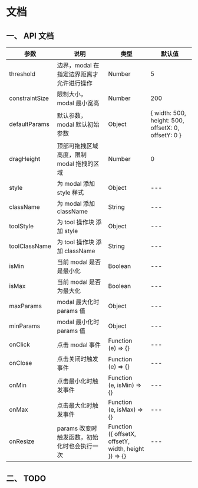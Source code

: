 # 文档

## 一、 API 文档

| 参数            | 说明                                 | 类型                                                      | 默认值 |
| -------------- | ------------------------------------ | --------------------------------------------------------- | ---- |
| threshold      | 边界，modal 在指定边界距离才允许进行操作   | Number                                                   | 5  |
| constraintSize | 限制大小，modal 最小宽高                | Number                                                   | 200  |
| defaultParams  | 默认参数，modal 默认初始参数             | Object                                                   | { width: 500, height: 500, offsetX: 0, offsetY: 0 }  |
| dragHeight     | 顶部可拖拽区域高度，限制 modal 拖拽的区域  | Number                                                    | 0  |
| style          | 为 modal 添加 style 样式                | Object                                                   | --- |
| className      | 为 modal 添加 className                | String                                                    | --- |
| toolStyle      | 为 tool 操作块 添加 style               | Object                                                    | --- |
| toolClassName  | 为 tool 操作块 添加 className           | String                                                    | --- |
| isMin          | 当前 modal 是否是最小化                  | Boolean                                                   | --- |
| isMax          | 当前 modal 是否为最大化                  | Boolean                                                   | --- |
| maxParams      | modal 最大化时 params 值                | Object                                                    | --- |
| minParams      | modal 最小化时 params 值                | Object                                                    | --- |
| onClick        | 点击 modal 事件                         | Function<br/>(e) => {}                                   | --- |
| onClose        | 点击关闭时触发事件                        | Function<br/>(e) => {}                                   | --- |
| onMin          | 点击最小化时触发事件                      | Function<br/>(e, isMin) => {}                             | --- |
| onMax          | 点击最大化时触发事件                      | Function<br/>(e, isMax) => {}                             | --- |
| onResize       | params 改变时触发函数，初始化时也会执行一次 | Function<br/> ({ offsetX, offsetY, width, height }) => {} | --- |

## 二、 TODO
